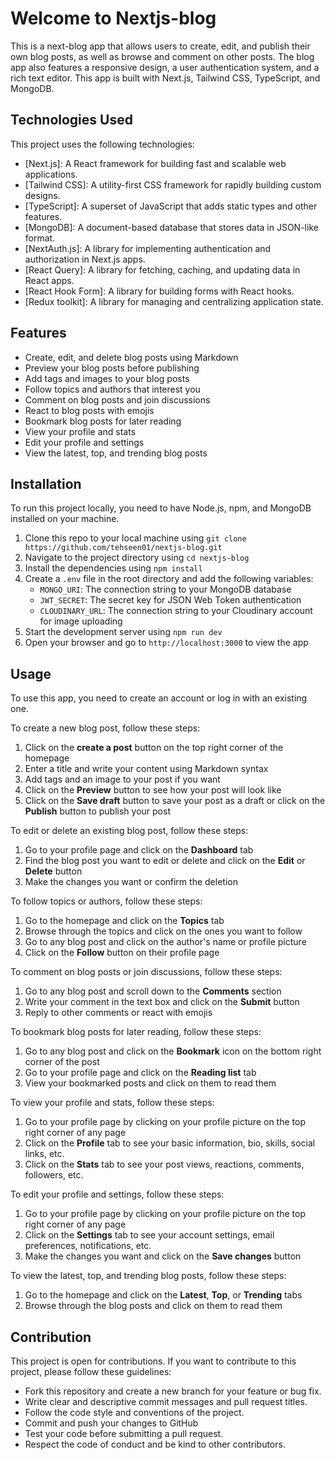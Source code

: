 # Welcome to Nextjs-blog

This is a next-blog app that allows users to create, edit, and publish their own blog posts, as well as browse and comment on other posts. The blog app also features a responsive design, a user authentication system, and a rich text editor. This app is built with Next.js, Tailwind CSS, TypeScript, and MongoDB.

## Technologies Used

This project uses the following technologies:

- [Next.js]: A React framework for building fast and scalable web applications.
- [Tailwind CSS]: A utility-first CSS framework for rapidly building custom designs.
- [TypeScript]: A superset of JavaScript that adds static types and other features.
- [MongoDB]: A document-based database that stores data in JSON-like format.
- [NextAuth.js]: A library for implementing authentication and authorization in Next.js apps.
- [React Query]: A library for fetching, caching, and updating data in React apps.
- [React Hook Form]: A library for building forms with React hooks.
- [Redux toolkit]: A library for managing and centralizing application state.

## Features

- Create, edit, and delete blog posts using Markdown
- Preview your blog posts before publishing
- Add tags and images to your blog posts
- Follow topics and authors that interest you
- Comment on blog posts and join discussions
- React to blog posts with emojis
- Bookmark blog posts for later reading
- View your profile and stats
- Edit your profile and settings
- View the latest, top, and trending blog posts

## Installation

To run this project locally, you need to have Node.js, npm, and MongoDB installed on your machine.

1. Clone this repo to your local machine using `git clone https://github.com/tehseen01/nextjs-blog.git`
2. Navigate to the project directory using `cd nextjs-blog`
3. Install the dependencies using `npm install`
4. Create a `.env` file in the root directory and add the following variables:
   - `MONGO_URI`: The connection string to your MongoDB database
   - `JWT_SECRET`: The secret key for JSON Web Token authentication
   - `CLOUDINARY_URL`: The connection string to your Cloudinary account for image uploading
5. Start the development server using `npm run dev`
6. Open your browser and go to `http://localhost:3000` to view the app

## Usage

To use this app, you need to create an account or log in with an existing one.

To create a new blog post, follow these steps:

1. Click on the **create a post** button on the top right corner of the homepage
2. Enter a title and write your content using Markdown syntax
3. Add tags and an image to your post if you want
4. Click on the **Preview** button to see how your post will look like
5. Click on the **Save draft** button to save your post as a draft or click on the **Publish** button to publish your post

To edit or delete an existing blog post, follow these steps:

1. Go to your profile page and click on the **Dashboard** tab
2. Find the blog post you want to edit or delete and click on the **Edit** or **Delete** button
3. Make the changes you want or confirm the deletion

To follow topics or authors, follow these steps:

1. Go to the homepage and click on the **Topics** tab
2. Browse through the topics and click on the ones you want to follow
3. Go to any blog post and click on the author's name or profile picture
4. Click on the **Follow** button on their profile page

To comment on blog posts or join discussions, follow these steps:

1. Go to any blog post and scroll down to the **Comments** section
2. Write your comment in the text box and click on the **Submit** button
3. Reply to other comments or react with emojis

To bookmark blog posts for later reading, follow these steps:

1. Go to any blog post and click on the **Bookmark** icon on the bottom right corner of the post
2. Go to your profile page and click on the **Reading list** tab
3. View your bookmarked posts and click on them to read them

To view your profile and stats, follow these steps:

1. Go to your profile page by clicking on your profile picture on the top right corner of any page
2. Click on the **Profile** tab to see your basic information, bio, skills, social links, etc.
3. Click on the **Stats** tab to see your post views, reactions, comments, followers, etc.

To edit your profile and settings, follow these steps:

1. Go to your profile page by clicking on your profile picture on the top right corner of any page
2. Click on the **Settings** tab to see your account settings, email preferences, notifications, etc.
3. Make the changes you want and click on the **Save changes** button

To view the latest, top, and trending blog posts, follow these steps:

1. Go to the homepage and click on the **Latest**, **Top**, or **Trending** tabs
2. Browse through the blog posts and click on them to read them

## Contribution

This project is open for contributions. If you want to contribute to this project, please follow these guidelines:

- Fork this repository and create a new branch for your feature or bug fix.
- Write clear and descriptive commit messages and pull request titles.
- Follow the code style and conventions of the project.
- Commit and push your changes to GitHub
- Test your code before submitting a pull request.
- Respect the code of conduct and be kind to other contributors.
